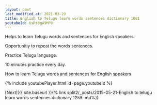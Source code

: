 ```yaml
---
layout: post
last_modified_at: 2021-03-29
title: English to Telugu learn words sentences dictionary 1081 
youtubeId: 6xRt8gA9MP0
---
```

 
 
Helps to learn Telugu words and sentences for English speakers.

Opportunitiy to repeat the words sentences. 

Practice Telugu language. 
 
10 minutes practice every day. 
 
How to learn Telugu words and sentences for English speakers 
 
{% include youtubePlayer.html id=page.youtubeId %}
 
 
[Next]({{ site.baseurl }}{% link  split2/_posts/2015-05-21-English to telugu learn words sentences dictionary 1259 .md%})
 
